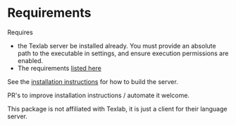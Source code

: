 # Requirements

Requires
- the Texlab server be installed already. You must provide an absolute path to the executable in settings, and ensure execution permissions are enabled.
- The requirements [listed here](https://texlab.netlify.com/docs#requirements)

See the [installation instructions](https://github.com/efoerster/texlab#getting-started) for how to build the server.

PR's to improve installation instructions / automate it welcome.

This package is not affiliated with Texlab, it is just a client for their language server.
